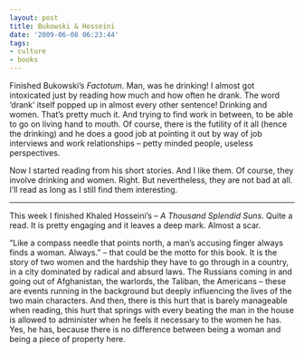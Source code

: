 ```yaml
---
layout: post
title: Bukowski & Hosseini
date: '2009-06-08 06:23:44'
tags:
- culture
- books
---
```



Finished Bukowski’s *Factotum*. Man, was he drinking! I almost got intoxicated just by reading how much and how often he drank. The word ‘drank’ itself popped up in almost every other sentence! Drinking and women. That’s pretty much it. And trying to find work in between, to be able to go on living hand to mouth. Of course, there is the futility of it all (hence the drinking) and he does a good job at pointing it out by way of job interviews and work relationships – petty minded people, useless perspectives.

Now I started reading from his short stories. And I like them. Of course, they involve drinking and women. Right. But nevertheless, they are not bad at all. I’ll read as long as I still find them interesting.

---

This week I finished Khaled Hosseini’s – *A Thousand Splendid Suns*. Quite a read. It is pretty engaging and it leaves a deep mark. Almost a scar.

“Like a compass needle that points north, a man’s accusing finger always finds a woman. Always.” – that could be the motto for this book. It is the story of two women and the hardship they have to go through in a country, in a city dominated by radical and absurd laws. The Russians coming in and going out of Afghanistan, the warlords, the Taliban, the Americans – these are events running in the background but deeply influencing the lives of the two main characters. And then, there is this hurt that is barely manageable when reading, this hurt that springs with every beating the man in the house is allowed to administer when he feels it necessary to the women he has. Yes, he has, because there is no difference between being a woman and being a piece of property here.


